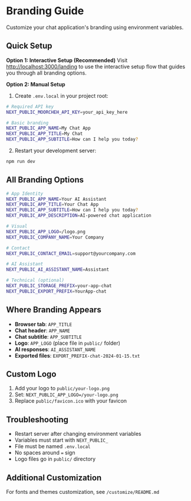 # Branding Guide

Customize your chat application's branding using environment variables.

## Quick Setup

**Option 1: Interactive Setup (Recommended)**
Visit [http://localhost:3000/landing](http://localhost:3000/landing) to use the interactive setup flow that guides you through all branding options.

**Option 2: Manual Setup**
1. Create `.env.local` in your project root:
```bash
# Required API key
NEXT_PUBLIC_MOORCHEH_API_KEY=your_api_key_here

# Basic branding
NEXT_PUBLIC_APP_NAME=My Chat App
NEXT_PUBLIC_APP_TITLE=My Chat
NEXT_PUBLIC_APP_SUBTITLE=How can I help you today?
```

2. Restart your development server:
```bash
npm run dev
```

## All Branding Options

```bash
# App Identity
NEXT_PUBLIC_APP_NAME=Your AI Assistant
NEXT_PUBLIC_APP_TITLE=Your Chat App
NEXT_PUBLIC_APP_SUBTITLE=How can I help you today?
NEXT_PUBLIC_APP_DESCRIPTION=AI-powered chat application

# Visual
NEXT_PUBLIC_APP_LOGO=/logo.png
NEXT_PUBLIC_COMPANY_NAME=Your Company

# Contact
NEXT_PUBLIC_CONTACT_EMAIL=support@yourcompany.com

# AI Assistant
NEXT_PUBLIC_AI_ASSISTANT_NAME=Assistant

# Technical (optional)
NEXT_PUBLIC_STORAGE_PREFIX=your-app-chat
NEXT_PUBLIC_EXPORT_PREFIX=YourApp-chat
```

## Where Branding Appears

- **Browser tab**: `APP_TITLE`
- **Chat header**: `APP_NAME`
- **Chat subtitle**: `APP_SUBTITLE`
- **Logo**: `APP_LOGO` (place file in `public/` folder)
- **AI responses**: `AI_ASSISTANT_NAME`
- **Exported files**: `EXPORT_PREFIX-chat-2024-01-15.txt`

## Custom Logo

1. Add your logo to `public/your-logo.png`
2. Set: `NEXT_PUBLIC_APP_LOGO=/your-logo.png`
3. Replace `public/favicon.ico` with your favicon

## Troubleshooting

- Restart server after changing environment variables
- Variables must start with `NEXT_PUBLIC_`
- File must be named `.env.local`
- No spaces around `=` sign
- Logo files go in `public/` directory

## Additional Customization

For fonts and themes customization, see `/customize/README.md` 